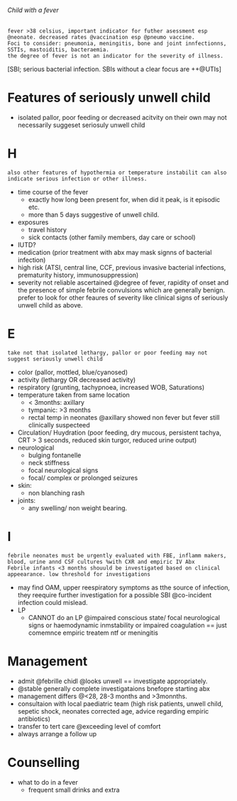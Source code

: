###### Child with a fever
    fever >38 celsius, important indicator for futher asessment esp @neonate. decreased rates @vaccination esp @pneumo vaccine.
    Foci to consider: pneumonia, meningitis, bone and joint innfectionns,  SSTIs, mastoiditis, bacteraemia.
    the degree of fever is not an indicator for the severity of illness.
[SBI; serious bacterial infection. SBIs without a clear focus are ++@UTIs]

# Features of seriously unwell child
- isolated pallor, poor feeding or decreased acitvity on their own may not necessarily suggeset seriosuly unwell child

# H
    also other features of hypothermia or temperature instabilit can also indicate serious infection or other illness.
- time course of the fever
    + exactly how long been present for, when did it peak, is it episodic etc. 
    + more than 5 days suggestive of unwell child.
- exposures
    + travel history
    + sick contacts (other family members, day care or school)
- IUTD? 
- medication (prior treatment with abx may mask signns of bacterial infection)
- high risk (ATSI, central line, CCF, previous invasive bacterial infections, prematurity history, immunosuppression)
- severity not reliable ascertained @degree of fever, rapidity of onset and the presence of simple febrile convulsions which are generally benign. prefer to look for other feaures of severity like clinical signs of seriously unwell child as above.

# E
    take not that isolated lethargy, pallor or poor feeding may not suggest seriously unwell child
- color (pallor, mottled, blue/cyanosed)
- activity (lethargy OR decreased activity)
- respiratory (grunting, tachypnoea, increased WOB, Saturations)
- temperature taken from same location
    + < 3months: axillary
    + tympanic: >3 months
    + rectal temp in neonates @axillary showed non fever but fever still clinically suspecteed
- Circulation/ Huydration (poor feeding, dry mucous, persistent tachya, CRT > 3 seconds, reduced skin turgor, reduced urine output)
- neurological
    + bulging fontanelle
    + neck stiffness
    + focal neurological signs
    + focal/ complex or prolonged seizures
- skin:
    + non blanching rash
- joints:
    + any swelling/ non weight bearing.


# I
    febrile neonates must be urgently evaluated with FBE, inflamm makers, blood, urine annd CSF cultures %with CXR and empiric IV Abx
    Febrile infants <3 months shouuld be investigated based on clinical appeearance. low threshold for investigations
- may find OAM, upper reespiratory symptoms as tthe source of infection, they reequire further investigation for a possible SBI @co-incident infection could mislead.
- LP
    + CANNOT do an LP @impaired conscious state/ focal neurological signs or haemodynamic inmstability or impaired coagulation == just comemnce empiric treatem ntf or meningitis

# Management
- admit @febrille chidl @looks unwell == investigate appropriately. 
- @stable generally complete investigataions bnefopre starting abx
- management differs @<28, 28-3 months and >3monnths.
- consultaion with local paediatric team (high risk patients, unwell child, sepetic shock, neonates corrected age, advice regarding empiric antibiotics)
- transfer to tert care @exceeding level of comfort
- always arrange a follow up


# Counselling
- what to do in a fever
    + frequent small drinks and extra 

